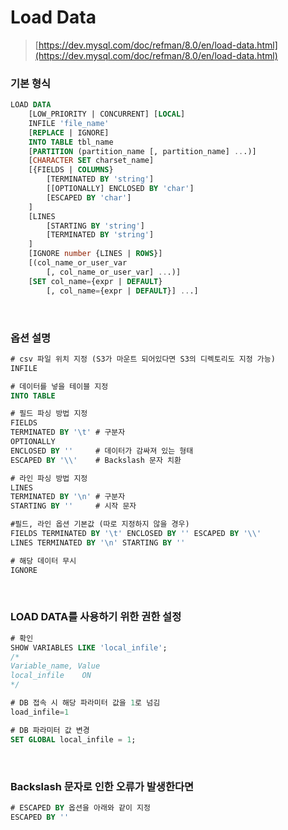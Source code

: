 Load Data
===

>[https://dev.mysql.com/doc/refman/8.0/en/load-data.html](https://dev.mysql.com/doc/refman/8.0/en/load-data.html)

### 기본 형식
```sql
LOAD DATA
    [LOW_PRIORITY | CONCURRENT] [LOCAL]
    INFILE 'file_name'
    [REPLACE | IGNORE]
    INTO TABLE tbl_name
    [PARTITION (partition_name [, partition_name] ...)]
    [CHARACTER SET charset_name]
    [{FIELDS | COLUMNS}
        [TERMINATED BY 'string']
        [[OPTIONALLY] ENCLOSED BY 'char']
        [ESCAPED BY 'char']
    ]
    [LINES
        [STARTING BY 'string']
        [TERMINATED BY 'string']
    ]
    [IGNORE number {LINES | ROWS}]
    [(col_name_or_user_var
        [, col_name_or_user_var] ...)]
    [SET col_name={expr | DEFAULT}
        [, col_name={expr | DEFAULT}] ...]
```

<br>

### 옵션 설명
```sql
# csv 파일 위치 지정 (S3가 마운트 되어있다면 S3의 디렉토리도 지정 가능)
INFILE

# 데이터를 넣을 테이블 지정
INTO TABLE

# 필드 파싱 방법 지정
FIELDS 
TERMINATED BY '\t' # 구분자
OPTIONALLY
ENCLOSED BY ''     # 데이터가 감싸져 있는 형태
ESCAPED BY '\\'    # Backslash 문자 치환

# 라인 파싱 방법 지정
LINES
TERMINATED BY '\n' # 구분자
STARTING BY ''     # 시작 문자

#필드, 라인 옵션 기본값 (따로 지정하지 않을 경우)
FIELDS TERMINATED BY '\t' ENCLOSED BY '' ESCAPED BY '\\'
LINES TERMINATED BY '\n' STARTING BY ''

# 해당 데이터 무시
IGNORE
```

<br>

### LOAD DATA를 사용하기 위한 권한 설정
```sql
# 확인
SHOW VARIABLES LIKE 'local_infile';
/*
Variable_name, Value
local_infile	ON
*/

# DB 접속 시 해당 파라미터 값을 1로 넘김
load_infile=1

# DB 파라미터 값 변경
SET GLOBAL local_infile = 1;
```

<br>

### Backslash 문자로 인한 오류가 발생한다면
```sql
# ESCAPED BY 옵션을 아래와 같이 지정
ESCAPED BY ''
```
